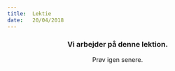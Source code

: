 ```yaml
---
title:  Lektie
date:   20/04/2018
---
```


### <center>Vi arbejder på denne lektion.</center>
<center>Prøv igen senere.</center>
